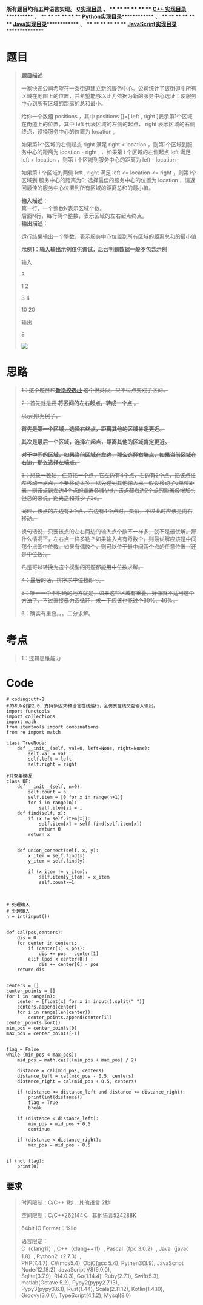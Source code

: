 **所有题目均有五种语言实现。
**[C实现目录](https://renjie.blog.csdn.net/article/details/129190260 "C实现目录")** 、
** ** ** ** ** ** **[C++
实现目录](https://blog.csdn.net/misayaaaaa/category_12036814.html "C++
实现目录")************** 、 ** ** ** ** ** **
**[Python实现目录](https://blog.csdn.net/misayaaaaa/category_12111005.html
"Python实现目录")************** 、 ** ** ** ** ** **
**[Java实现目录](https://blog.csdn.net/misayaaaaa/category_12111006.html
"Java实现目录")************** 、 ** ** ** ** ** **
**[JavaScript实现目录](https://blog.csdn.net/misayaaaaa/category_12199270.html
"JavaScript实现目录")****************

# 题目

> **题目描述**
>
>
> 一家快递公司希望在一条街道建立新的服务中心。公司统计了该街道中所有区域在地图上的位置，并希望能够以此为依据为新的服务中心选址：使服务中心到所有区域的距离的总和最小。
>
> 给你一个数组 positions ，其中 positions []=[ left , right ]表示第1个区域在街道上的位置，其中 left
> 代表区域的左侧的起点， right 表示区域的右侧终点，设择服务中心的位置为 location ,
>
> 如果第1个区城的右侧起点 right 满足 right < location ，则第1个区域到服务中心的距离为 location - right ;
> ．如果第 i 个区域的左侧起点 left 满足 left > location ，则第 i 个区城到服务中心的距离为 left - location ;
>
> 如果第 i 个区域的两侧 left , right 满足 left <= location <= right ，则第1个区域到 服务中心的距离为0;
> 选择最佳的服务中心的位置为 location ，请返回最佳的服务中心位置到所有区域的距离总和的最小值。
>
> **输入描述：**  
>  第一行，一个整数N表示区域个数。  
>  后面N行，每行两个整数，表示区域的左右起点终点。  
>  **输出描述：**
>
> 运行结果输出一个整数，表示服务中心位置到所有区域的距离总和的最小值
>
> **示例1：输入输出示例仅供调试，后台判题数据一般不包含示例**
>
> 输入
>
> 3
>
> 1 2
>
> 3 4
>
> 10 20
>
> 输出
>
> 8
>
> ![](https://img-blog.csdnimg.cn/01c98a219e2746039c4ce63cb44a1208.jpeg)

# 思路

> ~~1：这个题目和[新学校选址](https://renjie.blog.csdn.net/article/details/128319419
> "新学校选址") 这个很类似，只不过点变成了区间。~~
>
> ~~2：首先就是要 **将区间的左右起点，转成一个点** 。~~
>
> ~~以示例1为例子，~~
>
> ~~**首先是第一个区域，选择右终点，距离其他的区域肯定更近。**~~
>
> ~~**其次是最后一个区域，选择左起点，距离其他的区域肯定更近。**~~
>
> ~~**对于中间的区域，如果当前区域在左边，那么选择右端点，如果当前区域在右边，那么选择左端点。**~~
>
>
> ~~3：想象一数轴，任意找一个点，它左边有4个点，右边有2个点，把该点往左移动一点点，不要移动太多，以免碰到其他输入点。假设移动了d单位距离，则该点到左边4个点的距离各减少d，该点都右边2个点的距离各增加d,但总的来说，距离之和减少了2d。~~
>
> ~~同理，该点的左边有2个点，右边有4个点时，类似，不过此时应该是向右移动。~~
>
>
> ~~换句话说，只要该点的左右两边的输入点个数不一样多，就不是最优解。那什么情况下，左右点一样多勒？如果输入点有奇数个，则最优解应该是中间那个点即中位数。如果有偶数个，则可以位于最中间两个点的任意位置（还是中位数）。~~
>
> ~~凡是可以转换为这个模型的问题都能用中位数求解。~~
>
> ~~4：最后的话，排序求中位数即可。~~
>
> ~~5：唯一一个不明确的地方就是，如果这些区域有重叠，好像就不适用这个方法了，不过直接暴力双循环，求一下应该也能过个30%、40%。~~
>
> 6：确实有重叠。。。二分求解。

# 考点

> 1：逻辑思维能力

# Code

    
    
    # coding:utf-8
    #JSRUN引擎2.0，支持多达30种语言在线运行，全仿真在线交互输入输出。 
    import functools
    import collections
    import math
    from itertools import combinations
    from re import match
     
    class TreeNode:
        def __init__(self, val=0, left=None, right=None):
            self.val = val
            self.left = left
            self.right = right
     
    #并查集模板
    class UF:
        def __init__(self, n=0):
            self.count = n
            self.item = [0 for x in range(n+1)]
            for i in range(n):
                self.item[i] = i
        def find(self, x):
            if (x != self.item[x]):
                self.item[x] = self.find(self.item[x])
                return 0
            return x
        
     
        def union_connect(self, x, y):
            x_item = self.find(x)
            y_item = self.find(y)
        
            if (x_item != y_item):
                self.item[y_item] = x_item
                self.count-=1
     
    
     
    # 处理输入
    # 处理输入
    n = int(input())
    
    
    def cal(pos,centers):
        dis = 0
        for center in centers:
            if (center[1] < pos):
                dis += pos - center[1]
            elif (pos < center[0]) :
                dis += center[0] - pos
        return dis
    
    
    centers = []
    center_points = []
    for i in range(n):
        center = [float(x) for x in input().split(" ")]
        centers.append(center)
        for i in range(len(center)):
            center_points.append(center[i])
    center_points.sort()
    min_pos = center_points[0]
    max_pos = center_points[-1]
    
    
    flag = False
    while (min_pos < max_pos):
        mid_pos = math.ceil((min_pos + max_pos) / 2)
    
        distance = cal(mid_pos, centers)
        distance_left = cal(mid_pos - 0.5, centers)
        distance_right = cal(mid_pos + 0.5, centers)
    
        if (distance <= distance_left and distance <= distance_right):
            print(int(distance))
            flag = True
            break
    
        if (distance < distance_left):
            min_pos = mid_pos + 0.5
            continue
    
        if (distance < distance_right):
            max_pos = mid_pos - 0.5
    
    
    if (not flag):
        print(0)
    
    
    

## 要求

> 时间限制：C/C++ 1秒，其他语言 2秒
>
> 空间限制：C/C++262144K，其他语言524288K
>
> 64bit IO Format：%lld
>
> 语言限定：  
>  C（clang11）, C++（clang++11）, Pascal（fpc 3.0.2）, Java（javac 1.8）,
> Python2（2.7.3）,  
>  PHP(7.4.7), C#(mcs5.4), ObjC(gcc 5.4), Pythen3(3.9), JavaScript
> Node(12.18.2), JavaScript V8(6.0.0),  
>  Sqlite(3.7.9), R(4.0.3), Go(1.14.4), Ruby(2.7.1), Swift(5.3), matlab(Octave
> 5.2), Pypy2(pypy2.7.13),  
>  Pypy3(pypy3.6.1), Rust(1.44), Scala(2.11.12), Kotlin(1.4.10),
> Groovy(3.0.6), TypeScript(4.1.2), Mysql(8.0)

